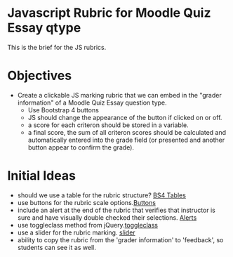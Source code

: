 # Javascript Rubric for Moodle Quiz Essay qtype

This is the brief for the JS rubrics.

# Objectives
- Create a clickable JS marking rubric that we can embed in the "grader information" of a Moodle Quiz Essay question type.
  - Use Bootstrap 4 buttons
  - JS should change the appearance of the button if clicked on or off.
  - a score for each criteron should be stored in a variable.
  - a final score, the sum of all criteron scores should be calculated and automatically entered into the grade field (or presented and another button appear to confirm the grade).


# Initial Ideas
- should we use a table for the rubric structure? [BS4 Tables](https://www.w3schools.com/bootstrap4/tryit.asp?filename=trybs_table_dark_striped&stacked=h)
- use buttons for the rubric scale options.[Buttons](https://www.w3schools.com/bootstrap4/tryit.asp?filename=trybs_button_styles&stacked=h)
- include an alert at the end of the rubric that verifies that instructor is sure and have visually double checked their selections. [Alerts](https://www.w3schools.com/bootstrap4/bootstrap_alerts.asp)
- use toggleclass method from jQuery.[toggleclass](https://www.w3schools.com/jquery/tryit.asp?filename=tryjquery_dom_toggleclass)
- use a slider for the rubric marking. [slider](https://seiyria.com/bootstrap-slider/#example-6)
- ability to copy the rubric from the 'grader information' to 'feedback', so students can see it as well.
